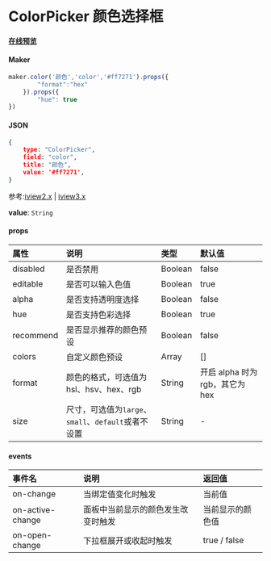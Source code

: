 # ColorPicker 颜色选择框

#### [在线预览](https://jsrun.net/tehKp/edit)

#### Maker
```js
maker.color('颜色','color','#ff7271').props({
        "format":"hex"
    }).props({
        "hue": true
})
```

#### JSON
```json
{
    type: "ColorPicker",
    field: "color",
    title: "颜色",
    value: '#ff7271',
}
```

参考:[iview2.x](http://v2.iviewui.com/components/color-picker#API) | [iview3.x](https://www.iviewui.com/components/color-picker#API)

**value**: `String`

#### props


| 属性      | 说明                                                | 类型    | 默认值                          |
| :-------- | :-------------------------------------------------- | :------ | :------------------------------ |
| disabled  | 是否禁用                                            | Boolean | false                           |
| editable  | 是否可以输入色值                                    | Boolean | true                            |
| alpha     | 是否支持透明度选择                                  | Boolean | false                           |
| hue       | 是否支持色彩选择                                    | Boolean | true                            |
| recommend | 是否显示推荐的颜色预设                              | Boolean | false                           |
| colors    | 自定义颜色预设                                      | Array   | []                              |
| format    | 颜色的格式，可选值为 hsl、hsv、hex、rgb             | String  | 开启 alpha 时为 rgb，其它为 hex |
| size      | 尺寸，可选值为`large`、`small`、`default`或者不设置 | String  | -                               |

#### events


| 事件名           | 说明                               | 返回值           |
| :--------------- | :--------------------------------- | :--------------- |
| on-change        | 当绑定值变化时触发                 | 当前值           |
| on-active-change | 面板中当前显示的颜色发生改变时触发 | 当前显示的颜色值 |
| on-open-change   | 下拉框展开或收起时触发             | true / false     |